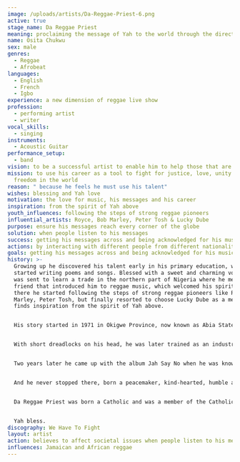 ```yaml
---
image: /uploads/artists/Da-Reggae-Priest-6.png
active: true
stage_name: Da Reggae Priest
meaning: proclaiming the message of Yah to the world through the direction of reggae
name: Osita Chukwu
sex: male
genres:
  - Reggae
  - Afrobeat
languages:
  - English
  - French
  - Igbo
experience: a new dimension of reggae live show
profession:
  - performing artist
  - writer
vocal_skills:
  - singing
instruments:
  - Acoustic Guitar
performance_setup:
  - band
vision: to be a successful artist to enable him to help those that are in need
mission: to use his career as a tool to fight for justice, love, unity and
  freedom in the world
reason: " because he feels he must use his talent"
wishes: blessing and Yah love
motivation: the love for music, his messages and his career
inspiration: from the spirit of Yah above
youth_influences: following the steps of strong reggae pioneers
influential_artists: Royce, Bob Marley, Peter Tosh & Lucky Dube
purpose: ensure his messages reach every corner of the globe
solution: when people listen to his messages
success: getting his messages across and being acknowledged for his music
actions: by interacting with different people from different nationalities in the world
goals: getting his messages across and being acknowledged for his music
history: >-
  Growing up he discovered his talent early in his primary education, when he
  started writing poems and songs. Blessed with a sweet and charming voice, he
  was sent to learn a trade in the northern part of Nigeria where he met a
  friend that introduced him to reggae music, which welcomed his spirit. From
  there he started following the steps of strong reggae pioneers like Royce, Bob
  Marley, Peter Tosh, but finally resorted to choose Lucky Dube as a mentor. He
  finds inspiration from the spirit of Yah above.


  His story started in 1971 in Okigwe Province, now known as Abia State. He is the last son among the seven siblings who lost their second son in the Nigeria/Biafra war. He was brought up by his poor parents and couldn't complete his higher educational level for lack of financial support. 


  With short dreadlocks on his head, he was later trained as an industrial electrician where he got a job with a private company which gave him the opportunity to start recording his songs bit by bit early 1998. He joined a group called Zoj Boys in the year 2001 when they released a single titled On My Own. He pulled out of the group because he couldn't see the light in it.


  Two years later he came up with the album Jah Say No when he was known as Sicoraps at a time when reggae music started losing popularity in Nigeria. He then decided to move out to a foreign land to continue his musical career. When he got to Côte d'Ivoire in 2006, he joined the live band group The Morning Stars and was well known for copyrighting Lucky Dube on stage. Since Lucky Dube's death in October 18th 2007, he organizes a yearly memorial for his mentor which made him come up with the album What A System which included one of the tracks he dedicated to his mentor, titled Goodbye Lucky Dube.


  And he never stopped there, born a peacemaker, kind-hearted, humble and a lover of freedom who never wanted to see people being humiliated or marginalized, he said that it is his mission to fight for the oppressed. 


  Da Reggae Priest was born a Catholic and was a member of the Catholic Charismatic Renewal Ci. He never gave up his faith in God. When he was asked about smoking and alcoholism he said: "Yeah I was doing it as a youth, I never knew that I got a supernatural strength in me from above but when I realized this, I called it a quits regarding my spiritual engagement to the Trinity." That is when he chose the name Da Reggae Priest, because the holy book made it clear that living in truth and holiness attracts the presence of Yah Almighty and his love shall rest upon you to give you the maximum strength and protection needed in all you do. 


  Yah bless.
discography: We Have To Fight
layout: artist
action: believes to affect societal issues when people listen to his messages
influences: Jamaican and African reggae
---
```

